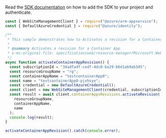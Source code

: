 Read the [SDK documentation](https://github.com/Azure/azure-sdk-for-js/blob/%40azure%2Farm-appservice_12.0.0/sdk/appservice/arm-appservice/README.md) on how to add the SDK to your project and authenticate.

```javascript
const { WebSiteManagementClient } = require("@azure/arm-appservice");
const { DefaultAzureCredential } = require("@azure/identity");

/**
 * This sample demonstrates how to Activates a revision for a Container App
 *
 * @summary Activates a revision for a Container App
 * x-ms-original-file: specification/web/resource-manager/Microsoft.Web/stable/2021-03-01/examples/ActivateRevision.json
 */
async function activateContainerAppRevision() {
  const subscriptionId = "34adfa4f-cedf-4dc0-ba29-b6d1a69ab345";
  const resourceGroupName = "rg";
  const containerAppName = "testcontainerApp0";
  const name = "testcontainerApp0-pjxhsye";
  const credential = new DefaultAzureCredential();
  const client = new WebSiteManagementClient(credential, subscriptionId);
  const result = await client.containerAppsRevisions.activateRevision(
    resourceGroupName,
    containerAppName,
    name
  );
  console.log(result);
}

activateContainerAppRevision().catch(console.error);
```
